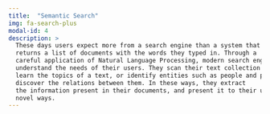 ```yaml
---
title:  "Semantic Search"
img: fa-search-plus
modal-id: 4
description: >
  These days users expect more from a search engine than a system that simply 
  returns a list of documents with the words they typed in. Through a 
  careful application of Natural Language Processing, modern search engines aim to truly
  understand the needs of their users. They scan their text collection for synonyms, 
  learn the topics of a text, or identify entities such as people and places and
  discover the relations between them. In these ways, they extract
  the information present in their documents, and present it to their users in 
  novel ways.
---
```


